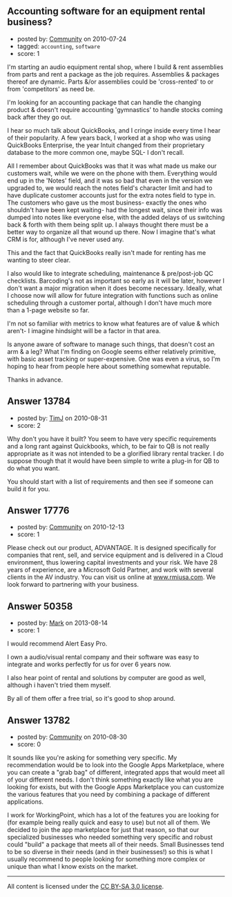 ## Accounting software for an equipment rental business?

- posted by: [Community](https://stackexchange.com/users/-1/-1-community) on 2010-07-24
- tagged: `accounting`, `software`
- score: 1

I'm starting an audio equipment rental shop, where I build & rent assemblies from parts and rent a package as the job requires. Assemblies & packages thereof are dynamic. Parts &/or assemblies could be 'cross-rented' to or from 'competitors' as need be.

I'm looking for an accounting package that can handle the changing product & doesn't require accounting 'gymnastics' to handle stocks coming back after they go out.

I hear so much talk about QuickBooks, and I cringe inside every time I hear of their popularity.
A few years back, I worked at a shop who was using QuickBooks Enterprise, the year Intuit changed from their proprietary database to the more common one, maybe SQL- I don't recall.

All I remember about QuickBooks was that it was what made us make our customers wait, while we were on the phone with them. Everything would end up in the 'Notes' field, and it was so bad that even in the version we upgraded to, we would reach the notes field's character limit and had to have duplicate customer accounts just for the extra notes field to type in.
The customers who gave us the most business- exactly the ones who shouldn't have been kept waiting- had the longest wait, since their info was dumped into notes like everyone else, with the added delays of us switching back & forth with them being split up.
I always thought there must be a better way to organize all that wound up there. Now I imagine that's what CRM is for, although I've never used any.

This and the fact that QuickBooks really isn't made for renting has me wanting to steer clear.

I also would like to integrate scheduling, maintenance & pre/post-job QC checklists. Barcoding's not as important so early as it will be later, however I don't want a major migration when it does become necessary.
Ideally, what I choose now will allow for future integration with functions such as online scheduling through a customer portal, although I don't have much more than a 1-page website so far.

I'm not so familiar with metrics to know what features are of value & which aren't- I imagine hindsight will be a factor in that area.

Is anyone aware of software to manage such things, that doesn't cost an arm & a leg?
What I'm finding on Google seems either relatively primitive, with basic asset tracking or super-expensive. One was even a virus, so I'm hoping to hear from people here about something somewhat reputable.

Thanks in advance.


## Answer 13784

- posted by: [TimJ](https://stackexchange.com/users/-1/1172-timj) on 2010-08-31
- score: 2

Why don't you have it built?  You seem to have very specific requirements and a long rant against Quickbooks, which, to be fair to QB is not really appropriate as it was not intended to be a glorified library rental tracker.  I do suppose though that it would have been simple to write a plug-in for QB to do what you want.

You should start with a list of requirements and then see if someone can build it for you.




## Answer 17776

- posted by: [Community](https://stackexchange.com/users/-1/-1-community) on 2010-12-13
- score: 1

Please check out our product, ADVANTAGE. It is designed specifically for companies that rent, sell, and service equipment and is delivered in a Cloud environment, thus lowering capital investments and your risk. We have 28 years of experience, are a Microsoft Gold Partner, and work with several clients in the AV industry. You can visit us online at www.rmiusa.com. We look forward to partnering with your business.


## Answer 50358

- posted by: [Mark](https://stackexchange.com/users/-1/27441-mark) on 2013-08-14
- score: 1

I would recommend Alert Easy Pro. 

I own a audio/visual rental company and their software was easy to integrate and works perfectly for us for over 6 years now. 

I also hear point of rental and solutions by computer are good as well, although i haven't tried them myself. 

By all of them offer a free trial, so it's good to shop around. 


## Answer 13782

- posted by: [Community](https://stackexchange.com/users/-1/-1-community) on 2010-08-30
- score: 0

It sounds like you're asking for something very specific. My recommendation would be to look into the Google Apps Marketplace, where you can create a "grab bag" of different, integrated apps that would meet all of your different needs. I don't think something exactly like what you are looking for exists, but with the Google Apps Marketplace you can customize the various features that you need by combining a package of different applications.

I work for WorkingPoint, which has a lot of the features you are looking for (for example being really quick and easy to use) but not all of them. We decided to join the app marketplace for just that reason, so that our specialized businesses who needed something very specific and robust could "build" a package that meets all of their needs. Small Businesses tend to be so diverse in their needs (and in their businesses!) so this is what I usually recommend to people looking for something more complex or unique than what I know exists on the market. 



---

All content is licensed under the [CC BY-SA 3.0 license](https://creativecommons.org/licenses/by-sa/3.0/).

